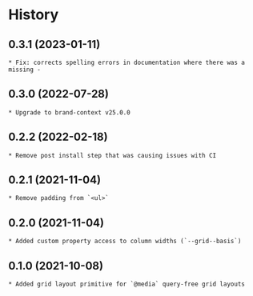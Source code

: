 # History

## 0.3.1 (2023-01-11)
    * Fix: corrects spelling errors in documentation where there was a missing -

## 0.3.0 (2022-07-28)
    * Upgrade to brand-context v25.0.0

## 0.2.2 (2022-02-18)
    * Remove post install step that was causing issues with CI

## 0.2.1 (2021-11-04)
	* Remove padding from `<ul>`

## 0.2.0 (2021-11-04)
	* Added custom property access to column widths (`--grid--basis`)

## 0.1.0 (2021-10-08)
	* Added grid layout primitive for `@media` query-free grid layouts
